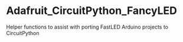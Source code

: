 # Adafruit_CircuitPython_FancyLED
Helper functions to assist with porting FastLED Arduino projects to CircuitPython
